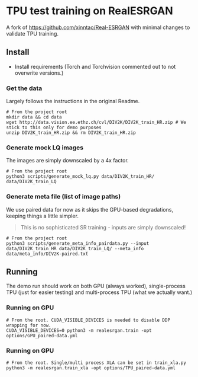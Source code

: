 # TPU test training on RealESRGAN
A fork of https://github.com/xinntao/Real-ESRGAN with minimal changes to validate TPU training.

## Install
- Install requirements (Torch and Torchvision commented out to not overwrite versions.)

### Get the data
Largely follows the instructions in the original Readme.
```
# From the project root
mkdir data && cd data
wget http://data.vision.ee.ethz.ch/cvl/DIV2K/DIV2K_train_HR.zip # We stick to this only for demo purposes
unzip DIV2K_train_HR.zip && rm DIV2K_train_HR.zip
```

### Generate mock LQ images
The images are simply downscaled by a 4x factor.
```
# From the project root
python3 scripts/generate_mock_lq.py data/DIV2K_train_HR/ data/DIV2K_train_LQ
```

### Generate meta file (list of image paths)
We use paired data for now as it skips the GPU-based degradations, keeping things a little simpler.
> This is no sophisticated SR training - inputs are simply downscaled!
```
# From the project root
python3 scripts/generate_meta_info_pairdata.py --input data/DIV2K_train_HR data/DIV2K_train_LQ/ --meta_info data/meta_info/DIV2K-paired.txt
```

## Running
The demo run should work on both GPU (always worked), single-process TPU (just for easier testing) and multi-process TPU (what we actually want.)

### Running on GPU
```
# From the root. CUDA_VISIBLE_DEVICES is needed to disable DDP wrapping for now.
CUDA_VISIBLE_DEVICES=0 python3 -m realesrgan.train -opt options/GPU_paired-data.yml
```

### Running on GPU
```
# From the root. Single/multi process XLA can be set in train_xla.py
python3 -m realesrgan.train_xla -opt options/TPU_paired-data.yml
```